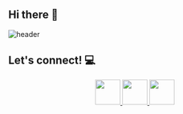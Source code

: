 ## Hi there 👋


![header](https://capsule-render.vercel.app/api?text=Hey%20Everyone!&animation=fadeIn&type=Rounded&color=gradient&theme=gruvbox_light&height=100)

## Let's connect! 💻
<div align="center">
  <a href="https://www.linkedin.com/in/elizabeth-huaman-santillan/">
  <img height="50" src="https://cdn2.iconfinder.com/data/icons/zeshio-s-social-media/200/Social_Media_Icons_Edged-15-1024.png"/>
  <a href="https://x.com/databyliz">
  <img height="50" src="https://cdn2.iconfinder.com/data/icons/zeshio-s-social-media/200/Social_Media_Icons_Edged-03-1024.png"/>
  <a href="https://medium.com/@elizabeth.huaman">
  <img height="50" src="https://cdn4.iconfinder.com/data/icons/social-media-flat-black/512/medium_flat_black-1024.png"/>

</a></div>
